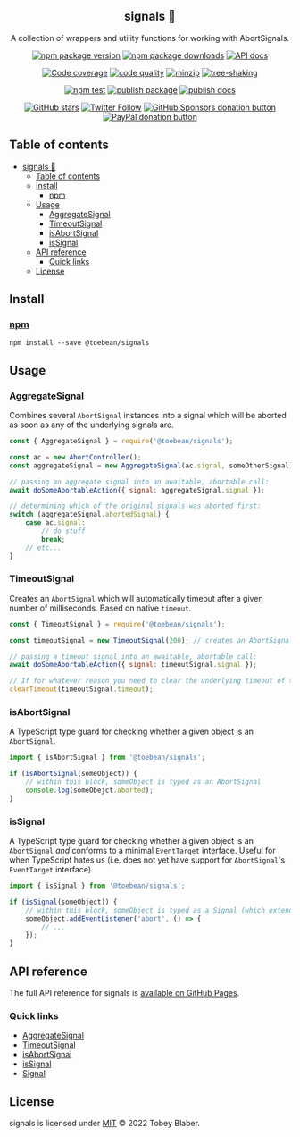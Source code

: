 <section style="text-align: center">

# signals 🚥
A collection of wrappers and utility functions for working with AbortSignals.

[![npm package version](https://img.shields.io/npm/v/@toebean/signals.svg)](https://npmjs.org/package/@toebean/signals "View signals on npm") [![npm package downloads](https://img.shields.io/npm/dw/@toebean/signals.svg)](https://npmjs.org/package/@toebean/signals.js "View signals on npm") [![API docs](https://img.shields.io/badge/docs-v2.1.0-informational.svg)](https://toebeann.github.io/signals "Read the documentation on Github Pages")

[![Code coverage](https://img.shields.io/codecov/c/github/toebeann/signals?label=code%20coverage)](https://codecov.io/gh/toebeann/signals "View code coverage on Codecov") [![code quality](https://img.shields.io/codefactor/grade/github/toebeann/signals.svg)](https://www.codefactor.io/repository/github/toebeann/signals "Check code quality on CodeFactor") [![minzip](https://badgen.net/bundlephobia/minzip/@toebean/signals)](https://bundlephobia.com/package/@toebean/signals "View signals on Bundlephobia") [![tree-shaking](https://badgen.net/bundlephobia/tree-shaking/@toebean/signals)](https://bundlephobia.com/package/@toebean/signals "View signals on Bundlephobia")

[![npm test](https://github.com/toebeann/signals/actions/workflows/npm-test.yml/badge.svg)](https://github.com/toebeann/signals/actions/workflows/npm-test.yml "View npm test on GitHub Actions") [![publish package](https://github.com/toebeann/signals/actions/workflows/publish-package.yml/badge.svg)](https://github.com/toebeann/signals/actions/workflows/publish-package.yml "View publish package on GitHub Actions") [![publish docs](https://github.com/toebeann/signals/actions/workflows/publish-docs.yml/badge.svg)](https://github.com/toebeann/signals/actions/workflows/publish-docs.yml "View publish docks on GitHub Actions")

[![GitHub stars](https://img.shields.io/github/stars/toebeann/signals.svg?style=social)](https://github.com/toebeann/signals "Star signals on GitHub") [![Twitter Follow](https://img.shields.io/twitter/follow/toebean__.svg?style=social)](https://twitter.com/toebean__ "Follow @toebean__ on Twitter") [![GitHub Sponsors donation button](https://img.shields.io/badge/github-sponsor-yellow.svg)](https://github.com/sponsors/toebeann "Sponsor signals on GitHub") [![PayPal donation button](https://img.shields.io/badge/paypal-donate-yellow.svg)](https://paypal.me/tobeyblaber "Donate to signals with PayPal")

</section>

## Table of contents
- [signals 🚥](#signals-)
  - [Table of contents](#table-of-contents)
  - [Install](#install)
    - [npm](#npm)
  - [Usage](#usage)
    - [AggregateSignal](#aggregatesignal)
    - [TimeoutSignal](#timeoutsignal)
    - [isAbortSignal](#isabortsignal)
    - [isSignal](#issignal)
  - [API reference](#api-reference)
    - [Quick links](#quick-links)
  - [License](#license)

## Install

### [npm](https://www.npmjs.com/package/@toebean/signals "npm is a package manager for JavaScript")
`npm install --save @toebean/signals`

## Usage

### AggregateSignal
Combines several `AbortSignal` instances into a signal which will be aborted as soon as any of the underlying signals are.

```js
const { AggregateSignal } = require('@toebean/signals');

const ac = new AbortController();
const aggregateSignal = new AggregateSignal(ac.signal, someOtherSignal);

// passing an aggregate signal into an awaitable, abortable call:
await doSomeAbortableAction({ signal: aggregateSignal.signal });

// determining which of the original signals was aborted first:
switch (aggregateSignal.abortedSignal) {
    case ac.signal:
        // do stuff
        break;
    // etc...
}
```

### TimeoutSignal
Creates an `AbortSignal` which will automatically timeout after a given number of milliseconds. Based on native `timeout`.

```js
const { TimeoutSignal } = require('@toebean/signals');

const timeoutSignal = new TimeoutSignal(200); // creates an AbortSignal which will abort in 200ms

// passing a timeout signal into an awaitable, abortable call:
await doSomeAbortableAction({ signal: timeoutSignal.signal });

// If for whatever reason you need to clear the underlying timeout of the TimeoutSignal, you can:
clearTimeout(timeoutSignal.timeout);
```

### isAbortSignal
A TypeScript type guard for checking whether a given object is an `AbortSignal`.

```ts
import { isAbortSignal } from '@toebean/signals';

if (isAbortSignal(someObject)) {
    // within this block, someObject is typed as an AbortSignal
    console.log(someObejct.aborted);
}
```

### isSignal
A TypeScript type guard for checking whether a given object is an `AbortSignal` *and* conforms to a minimal `EventTarget` interface. Useful for when TypeScript hates us (i.e. does not yet have support for `AbortSignal`'s `EventTarget` interface).

```ts
import { isSignal } from '@toebean/signals';

if (isSignal(someObject)) {
    // within this block, someObject is typed as a Signal (which extends AbortSignal)
    someObject.addEventListener('abort', () => {
        // ...
    });
}
```

## API reference
The full API reference for signals is [available on GitHub Pages](https://toebeann.github.io/signals).

### Quick links
- [AggregateSignal](https://toebeann.github.io/signals/classes/AggregateSignal.html)
- [TimeoutSignal](https://toebeann.github.io/signals/classes/TimeoutSignal.html)
- [isAbortSignal](https://toebeann.github.io/signals/functions/isAbortSignal.html)
- [isSignal](https://toebeann.github.io/signals/functions/isSignal.html)
- [Signal](https://toebeann.github.io/signals/interfaces/Signal.html)

## License
signals is licensed under [MIT](https://github.com/toebeann/signals/blob/HEAD/LICENSE) © 2022 Tobey Blaber.
